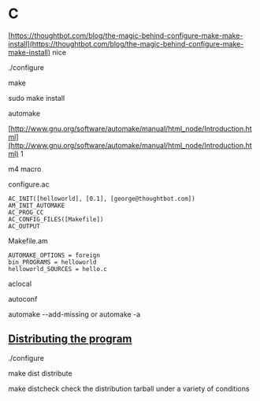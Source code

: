 # C

[https://thoughtbot.com/blog/the-magic-behind-configure-make-make-install](https://thoughtbot.com/blog/the-magic-behind-configure-make-make-install) nice 



./configure

make

sudo make install





automake

[http://www.gnu.org/software/automake/manual/html_node/Introduction.html](http://www.gnu.org/software/automake/manual/html_node/Introduction.html)  1





m4 macro

configure.ac

```
AC_INIT([helloworld], [0.1], [george@thoughtbot.com])
AM_INIT_AUTOMAKE
AC_PROG_CC
AC_CONFIG_FILES([Makefile])
AC_OUTPUT
```



Makefile.am

```
AUTOMAKE_OPTIONS = foreign
bin_PROGRAMS = helloworld
helloworld_SOURCES = hello.c
```

aclocal

autoconf 

automake --add-missing    or automake -a

## [Distributing the program](https://thoughtbot.com/blog/the-magic-behind-configure-make-make-install#distributing-the-program)

./configure 

make dist  distribute

make distcheck      check the distribution tarball under a variety of conditions

##





